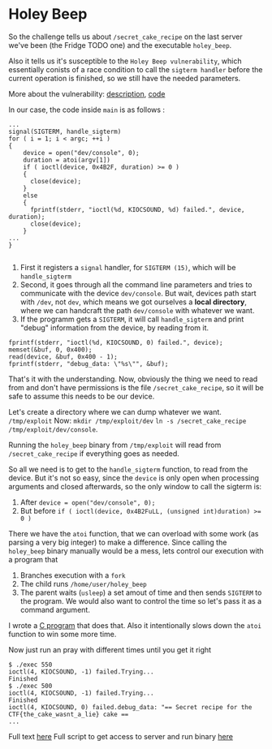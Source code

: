 # Holey Beep

So the challenge tells us about `/secret_cake_recipe` on the last server we've been (the Fridge TODO one) and the executable `holey_beep`.

Also it tells us it's susceptible to the `Holey Beep vulnerability`, which essentially conists of a race condition to call the `sigterm handler` before the current operation is finished, so we still have the needed parameters. 

More about the vulnerability: [description](https://sigint.sh/#/holeybeep), [code](https://gist.github.com/Arignir/0b9d45c56551af39969368396e27abe8)

In our case, the code inside `main` is as follows :

```
...
signal(SIGTERM, handle_sigterm)
for ( i = 1; i < argc; ++i )
{
	device = open("dev/console", 0);
	duration = atoi(argv[1])
	if ( ioctl(device, 0x4B2F, duration) >= 0 )
	{
	  close(device);
	}
	else
	{
	  fprintf(stderr, "ioctl(%d, KIOCSOUND, %d) failed.", device, duration);
	  close(device);
	}
...
}
  
```

1. First it registers a `signal` handler, for `SIGTERM (15)`, which will be `handle_sigterm`
2. Second, it goes through all the command line parameters and tries to communicate with the device `dev/console`. But wait, devices path start with `/dev`, not `dev`, which means we got ourselves a **local directory**, where we can handcraft the path `dev/console` with whatever we want.
3. If the programm gets a `SIGTERM`, it will call `handle_sigterm` and print "debug" information from the device, by reading from it.

```
fprintf(stderr, "ioctl(%d, KIOCSOUND, 0) failed.", device);
memset(&buf, 0, 0x400);
read(device, &buf, 0x400 - 1);
fprintf(stderr, "debug_data: \"%s\"", &buf);
```

That's it with the understanding.
Now, obviously the thing we need to read from and don't have permissions is the file `/secret_cake_recipe`, so it will be safe to assume this needs to be our device.

Let's create a directory where we can dump whatever we want. `/tmp/exploit`
Now:
`mkdir /tmp/exploit/dev`
`ln -s /secret_cake_recipe /tmp/exploit/dev/console`.

Running the `holey_beep` binary from `/tmp/exploit` will read from `/secret_cake_recipe` if everything goes as needed.


So all we need is to get to the `handle_sigterm` function, to read from the device.
But it's not so easy, since the `device` is only open when processing arguments and closed afterwards, so the only window to call the sigterm is:

1. After `device = open("dev/console", 0);`
2. But before `if ( ioctl(device, 0x4B2FuLL, (unsigned int)duration) >= 0 )`

There we have the `atoi` function, that we can overload with some work (as parsing a very big integer) to make a difference.
Since calling the `holey_beep` binary manually would be a mess, lets control our execution with a program that 
1. Branches execution with a `fork`
2. The child runs `/home/user/holey_beep`
3. The parent waits (`usleep`) a set amout of time and then sends `SIGTERM` to the program. We would also want to control the time so let's pass it as a command argument.

I wrote a [C program](https://github.com/beaverden/ctf-writeups/blob/master/GoogleCTF2018/Holey_Beep/program.c) that does that. Also it intentionally slows down the `atoi` function to win some more time.

Now just run an pray with different times until you get it right 

```
$ ./exec 550
ioctl(4, KIOCSOUND, -1) failed.Trying...
Finished
$ ./exec 500
ioctl(4, KIOCSOUND, -1) failed.Trying...
Finished
ioctl(4, KIOCSOUND, 0) failed.debug_data: "== Secret recipe for the CTF{the_cake_wasnt_a_lie} cake ==
...
```

Full text [here](https://github.com/beaverden/ctf-writeups/blob/master/GoogleCTF2018/Holey_Beep/result.txt)
Full script to get access to server and run binary [here](https://github.com/beaverden/ctf-writeups/blob/master/GoogleCTF2018/Holey_Beep/solution.py)